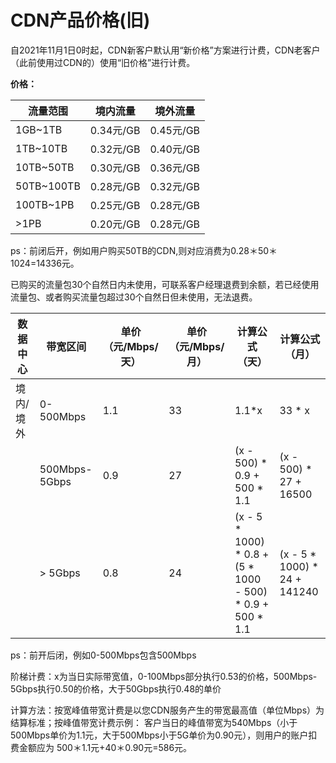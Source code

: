 # CDN产品价格(旧)
自2021年11月1日0时起，CDN新客户默认用“新价格”方案进行计费，CDN老客户（此前使用过CDN的）使用“旧价格”进行计费。

**价格：**

| 流量范围   | 境内流量  | 境外流量  |
| ---------- | --------- | --------- |
| 1GB~1TB    | 0.34元/GB | 0.45元/GB |
| 1TB~10TB   | 0.32元/GB | 0.40元/GB |
| 10TB~50TB  | 0.30元/GB | 0.36元/GB |
| 50TB~100TB | 0.28元/GB | 0.32元/GB |
| 100TB~1PB  | 0.25元/GB | 0.28元/GB |
| >1PB       | 0.20元/GB | 0.28元/GB |

ps：前闭后开，例如用户购买50TB的CDN,则对应消费为0.28＊50＊1024=14336元。

已购买的流量包30个自然日内未使用，可联系客户经理退费到余额，若已经使用流量包、或者购买流量包超过30个自然日但未使用，无法退费。


| 数据中心  | 带宽区间      | 单价（元/Mbps/天） | 单价（元/Mbps/月） | 计算公式（天）                                               | 计算公式（月）                 |
| --------- | ------------- | ------------------ | ------------------ | ------------------------------------------------------------ | ------------------------------ |
| 境内/境外 | 0-500Mbps     | 1.1                | 33                 | 1.1\*x                                                       | 33 \* x                        |
|           | 500Mbps-5Gbps | 0.9                | 27                 | (x - 500) \* 0.9 + 500 \* 1.1                                | (x - 500) \* 27 + 16500        |
|           | \> 5Gbps      | 0.8                | 24                 | (x - 5 \* 1000) \* 0.8 + (5 \* 1000 - 500) \* 0.9 + 500 \* 1.1 | (x - 5 \* 1000) \* 24 + 141240 |

ps：前开后闭，例如0-500Mbps包含500Mbps

阶梯计费：x为当日实际带宽值，0-100Mbps部分执行0.53的价格，500Mbps-5Gbps执行0.50的价格，大于50Gbps执行0.48的单价

计算方法：按宽峰值带宽计费是以您CDN服务产生的带宽最高值（单位Mbps）为结算标准；按峰值带宽计费示例：
客户当日的峰值带宽为540Mbps（小于500Mbps单价为1.1元，大于500Mbps小于5G单价为0.90元），则用户的账户扣费金额应为
500＊1.1元+40＊0.90元=586元。
